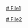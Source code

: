[# File1](https://cdn.jsdelivr.net/gh/wyy000111/Docment/hi.md)

[# File2](https://raw.githubusercontent.com/wyy000111/Docment/hi.md)

